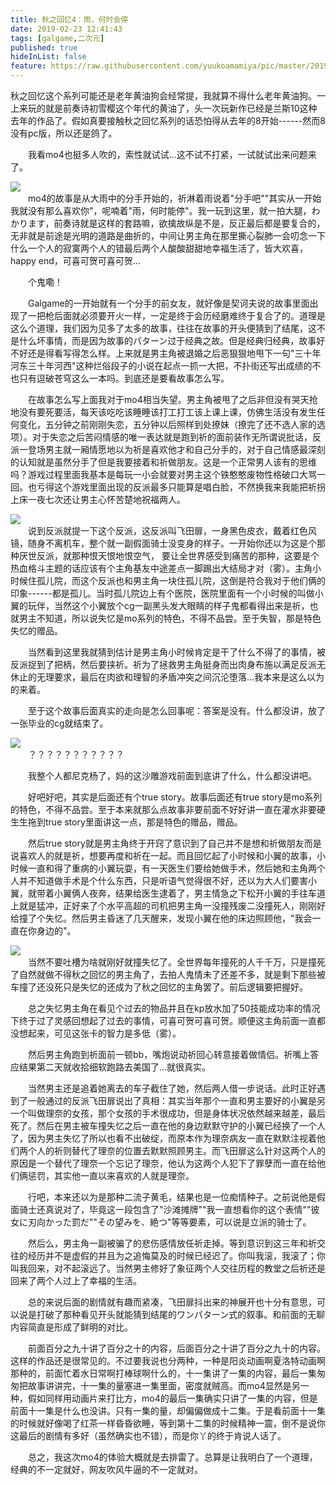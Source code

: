 ```yaml
---
title: 秋之回忆4：雨，何时会停
date: 2019-02-23 12:41:43
tags: [galgame,二次元]
published: true
hideInList: false
feature: https://raw.githubusercontent.com/yuukoamamiya/pic/master/20190508124222.png
---
```

秋之回忆这个系列可能还是老年黄油狗会经常提，我就算不得什么老年黄油狗。一上来玩的就是前奏诗初雪樱这个年代的黄油了，头一次玩新作已经是兰斯10这种去年的作品了。假如真要接触秋之回忆系列的话恐怕得从去年的8开始------然而8没有pc版，所以还是鸽了。

　　我看mo4也挺多人吹的，索性就试试...这不试不打紧，一试就试出来问题来了。

![](https://raw.githubusercontent.com/yuukoamamiya/pic/master/20190508124222.png)\
　　mo4的故事是从大雨中的分手开始的，祈淋着雨说着"分手吧""其实从一开始我就没有那么喜欢你"，呢喃着"雨，何时能停"。我一玩到这里，就一拍大腿，わかります，前奏诗就是这样的套路嘛，欲擒故纵是不是，反正最后都是要复合的，无非就是前途是光明的道路是曲折的，中间让男主角在那里撕心裂肺一会叨念一下什么一个人的寂寞两个人的错最后两个人酸酸甜甜地幸福生活了，皆大欢喜，happy end，可喜可贺可喜可贺...

　　个鬼嘞！

　　Galgame的一开始就有一个分手的前女友，就好像是契诃夫说的故事里面出现了一把枪后面就必须要开火一样，一定是终于会历经磨难终于复合了的。道理是这么个道理，我们因为见多了太多的故事，往往在故事的开头便猜到了结尾，这不是什么坏事情，而是因为故事的パターン过于经典之故。但是经典归经典，故事好不好还是得看写得怎么样。上来就是男主角被退婚之后恶狠狠地甩下一句"三十年河东三十年河西"这种烂俗段子的小说在起点一抓一大把，不扑街还写出成绩的不也只有逗破苍穹这么一本吗。到底还是要看故事怎么写。

　　在故事怎么写上面我对于mo4相当失望。男主角被甩了之后非但没有哭天抢地没有要死要活，每天该吃吃该睡睡该打工打工该上课上课，仿佛生活没有发生任何变化，五分钟之前刚刚失恋，五分钟以后照样到处撩妹（撩完了还不选人家的选项）。对于失恋之后苦闷情感的唯一表达就是跑到祈的面前装作无所谓说批话，反派一登场男主就一厢情愿地以为祈是喜欢他才和自己分手的，对于自己情感最深刻的认知就是虽然分手了但是我要接着和祈做朋友。这是一个正常男人该有的思维吗？游戏过程里面我基本是每玩一小会就要对男主这个铁憨憨废物性格破口大骂一回。也亏得这个游戏里面出现的反派最多只能算是唱白脸，不然换我来我能把祈拐上床一夜七次还让男主心怀苦楚地祝福两人。

![](https://raw.githubusercontent.com/yuukoamamiya/pic/master/20190508124254.png)\
　　说到反派就提一下这个反派，这反派叫飞田扉，一身黑色皮衣，戴着红色风镜，随身不离机车，整个就一副假面骑士没变身的样子。一开始你还以为这是个那种厌世反派，就那种恨天恨地恨空气， 要让全世界感受到痛苦的那种，这要是个热血格斗主题的话应该有个主角基友中途差点一脚踢出大结局才对（雾）。主角小时候住孤儿院，而这个反派也和男主角一块住孤儿院，这倒是符合我对于他们俩的印象------都是孤儿。当时孤儿院边上有个医院，医院里面有一个小时候的叫做小翼的玩伴，当然这个小翼放个cg一副黑头发大眼睛的样子鬼都看得出来是祈，也就男主不知道，所以说失忆是mo系列的特色，不得不品尝。至于失智，那是特色失忆的赠品。

　　当然看到这里我就猜到估计是男主角小时候肯定是干了什么不得了的事情，被反派捉到了把柄，然后要挟祈。祈为了拯救男主角挺身而出肉身布施以满足反派无休止的无理要求，最后在肉欲和理智的矛盾冲突之间沉沦堕落...我本来是这么以为的来着。

　　至于这个故事后面真实的走向是怎么回事呢：答案是没有。什么都没讲，放了一张毕业的cg就结束了。

![](https://raw.githubusercontent.com/yuukoamamiya/pic/master/20190508124355.png)\
　　？？？？？？？？？？？

　　我整个人都尼克杨了，妈的这沙雕游戏前面到底讲了什么，什么都没讲吧。

　　好吧好吧，其实是后面还有个true story。故事后面还有true story是mo系列的特色，不得不品尝。至于本来就那么点故事非要前面不好好讲一直在灌水非要硬生生拖到true story里面讲这一点，那是特色的赠品，赠品。

　　然后true story就是男主角终于开窍了意识到了自己并不是想和祈做朋友而是说喜欢人的就是祈，想要再度和祈在一起。而且回忆起了小时候和小翼的故事，小时候一直和得了重病的小翼玩耍，有一天医生们要给她做手术，然后她和主角两个人并不知道做手术是个什么东西，只是听语气觉得很不好，还以为大人们要害小翼，就带着小翼俩人夜奔，结果给医生逮着了，男主情急之下松开小翼的手往车道上就是猛冲，正好来了个水平高超的司机把男主角一没撞残废二没撞死人，刚刚好给撞了个失忆。然后男主昏迷了几天醒来，发现小翼在他的床边照顾他，"我会一直在你身边的"。

![](https://raw.githubusercontent.com/yuukoamamiya/pic/master/20190508124412.png)\
　　当然不要吐槽为啥就刚好就撞失忆了。全世界每年撞死的人千千万，只是撞死了自然就做不得秋之回忆的男主角了，去拍人鬼情未了还差不多，就是剩下那些被车撞了还没死只是失忆的还成为了秋之回忆的主角罢了。前后逻辑要把握好。

　　总之失忆男主角在看见个过去的物品并且在kp放水加了50技能成功率的情况下终于过了灵感回想起了过去的事情，可喜可贺可喜可贺。顺便这主角前面一直都没想起来，可见这张卡的智力是多低（雾）。

　　然后男主角跑到祈面前一顿bb，嘴炮说动祈回心转意接着做情侣。祈嘴上答应结果第二天就收拾细软跑路去美国了...就很真实。

　　当然男主还是追着她离去的车子截住了她，然后两人借一步说话。此时正好遇到了一般通过的反派飞田扉说出了真相：其实当年那个一直和男主要好的小翼是另一个叫做理奈的女孩，那个女孩的手术很成功，但是身体状况依然越来越差，最后死了。然后在男主被车撞失忆之后一直在他的身边默默守护的小翼已经换了一个人了，因为男主失忆了所以也看不出破绽，而原本作为理奈病友一直在默默注视着他们两个人的祈则替代了理奈的位置去默默照顾男主。而飞田扉这么针对这两个人的原因是一个替代了理奈一个忘记了理奈，他认为这两个人犯下了罪孽而一直在给他们俩惩罚，其实他一直以来喜欢的人就是理奈。

　　行吧，本来还以为是那种二流子黄毛，结果也是一位痴情种子。之前说他是假面骑士还真说对了，毕竟这一段包含了"沙滩摊牌""我一直想看你的这个表情""彼女に刃向かった罰だ""その望みを、絶つ"等等要素，可以说是立派的骑士了。

　　然后么，男主角一副被骗了的悲伤感情放任祈走掉。等到意识到这三年和祈交往的经历并不是虚假的并且为之追悔莫及的时候已经迟了。你叫我滚，我滚了；你叫我回来，对不起滚远了。当然男主修好了象征两个人交往历程的教堂之后祈还是回来了两个人过上了幸福的生活。

　　总的来说后面的剧情就有趣而紧凑，飞田扉抖出来的神展开也十分有意思，可以说是打破了那种看见开头就能猜到结尾的ワンパターン式的叙事。和前面的无聊内容简直是形成了鲜明的对比。

　　前面百分之九十讲了百分之十的内容，后面百分之十讲了百分之九十的内容。这样的作品还是很常见的。不过要我说也分两种，一种是阳炎动画啊夏洛特动画啊那种的，前面忙着水日常啊打棒球啊什么的，十一集讲了一集的内容，最后一集匆匆把故事讲讲完，十一集的量塞进一集里面，密度就贼高。而mo4显然是另一种，假如同样用动画片来打比方，mo4的最后一集确实只讲了一集的内容，但是前面十一集是什么也没讲。只有一集的量，却偏偏做成十二集。于是看前面十一集的时候就好像喝了红茶一样昏昏欲睡，等到第十二集的时候精神一震，倒不是说你这最后的剧情有多好（虽然确实也不错），而是你丫的终于肯说人话了。

　　总之，我这次mo4的体验大概就是去排雷了。总算是让我明白了一个道理，经典的不一定就好，网友吹风牛逼的不一定就对。